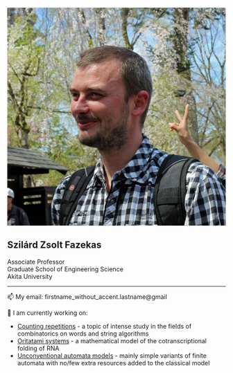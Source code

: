 ![](/profile.jpg)
## Szilárd Zsolt Fazekas
Associate Professor    
Graduate School of Engineering Science   
Akita University
________________


📫 My email: firstname_without_accent.lastname@gmail


🔭 I am currently working on:
- [Counting repetitions](/Squares.md)           - a topic of intense study in the fields of combinatorics on words and string algorithms
- [Oritatami systems](/Oritatami.md)            - a mathematical model of the cotranscriptional folding of RNA 
- [Unconventional automata models](/Oneway.md)  - mainly simple variants of finite automata with no/few extra resources added to the classical model




<!--
**szfazekas/szfazekas** is a ✨ _special_ ✨ repository because its `README.md` (this file) appears on your GitHub profile.

Here are some ideas to get you started:

- 🔭 I’m currently working on [Squares]
- 🌱 I’m currently learning ...
- 👯 I’m looking to collaborate on ...
- 🤔 I’m looking for help with ...
- 💬 Ask me about ...
- 📫 How to reach me: ...
- 😄 Pronouns: ...
- ⚡ Fun fact: ...
-->
